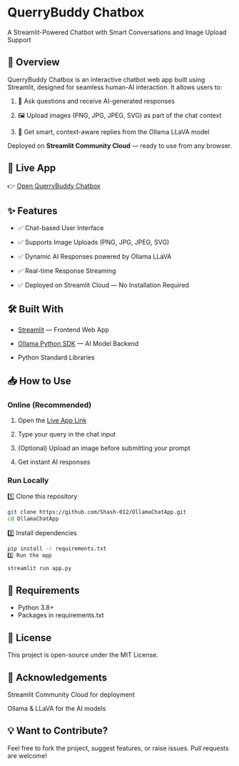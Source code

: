 # QuerryBuddy Chatbox
A Streamlit-Powered Chatbot with Smart Conversations and Image Upload Support

## 📌 Overview
QuerryBuddy Chatbox is an interactive chatbot web app built using Streamlit, designed for seamless human-AI interaction.
It allows users to:

1. 💬 Ask questions and receive AI-generated responses

2. 🖼️ Upload images (PNG, JPG, JPEG, SVG) as part of the chat context

3. 🤖 Get smart, context-aware replies from the Ollama LLaVA model

Deployed on **Streamlit Community Cloud** — ready to use from any browser.

## 🚀 Live App
👉 [Open QuerryBuddy Chatbox](https://querrybuddychatbox.streamlit.app/)

## ✨ Features

- ✅ Chat-based User Interface

- ✅ Supports Image Uploads (PNG, JPG, JPEG, SVG)

- ✅ Dynamic AI Responses powered by Ollama LLaVA

- ✅ Real-time Response Streaming

- ✅ Deployed on Streamlit Cloud — No Installation Required

## 🛠️ Built With

- [Streamlit](https://streamlit.io/cloud) — Frontend Web App

- [Ollama Python SDK](https://ollama.com/) — AI Model Backend

- Python Standard Libraries

## 📥 How to Use

### Online (Recommended)
1. Open the [Live App Link](https://querrybuddychatbox.streamlit.app/)

2. Type your query in the chat input

3. (Optional) Upload an image before submitting your prompt

4. Get instant AI responses

### Run Locally
1️⃣ Clone this repository

```bash
git clone https://github.com/Shash-012/OllamaChatApp.git
cd OllamaChatApp
```

2️⃣ Install dependencies

```bash
pip install -r requirements.txt
3️⃣ Run the app
```

```bash
streamlit run app.py
```

## 📄 Requirements
- Python 3.8+
- Packages in requirements.txt

## 📝 License
This project is open-source under the MIT License.

## 🙌 Acknowledgements
Streamlit Community Cloud for deployment

Ollama & LLaVA for the AI models

## 💡 Want to Contribute?
Feel free to fork the project, suggest features, or raise issues.
Pull requests are welcome!